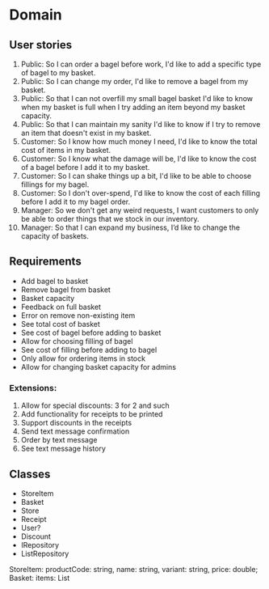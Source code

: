 # Domain

## User stories
1. Public: So I can order a bagel before work, I'd like to add a specific type of bagel to my basket.
2. Public: So I can change my order, I'd like to remove a bagel from my basket.
3. Public: So that I can not overfill my small bagel basket I'd like to know when my basket is full when I try adding an item beyond my basket capacity.
4. Public: So that I can maintain my sanity I'd like to know if I try to remove an item that doesn't exist in my basket.
5. Customer: So I know how much money I need, I'd like to know the total cost of items in my basket.
6. Customer: So I know what the damage will be, I'd like to know the cost of a bagel before I add it to my basket.
7. Customer: So I can shake things up a bit, I'd like to be able to choose fillings for my bagel.
8. Customer: So I don't over-spend, I'd like to know the cost of each filling before I add it to my bagel order.
9. Manager: So we don't get any weird requests, I want customers to only be able to order things that we stock in our inventory.
10. Manager: So that I can expand my business, I’d like to change the capacity of baskets.

## Requirements
* Add bagel to basket
* Remove bagel from basket
* Basket capacity
* Feedback on full basket
* Error on remove non-existing item
* See total cost of basket
* See cost of bagel before adding to basket
* Allow for choosing filling of bagel
* See cost of filling before adding to bagel
* Only allow for ordering items in stock
* Allow for changing basket capacity for admins


### Extensions:

1. Allow for special discounts: 3 for 2 and such
2. Add functionality for receipts to be printed
3. Support discounts in the receipts
4. Send text message confirmation
5. Order by text message
6. See text message history

## Classes

* StoreItem
* Basket
* Store
* Receipt
* User?
* Discount
* IRepository
* ListRepository

StoreItem: productCode: string, name: string, variant: string, price: double;
Basket: items: List<StoreItem>

